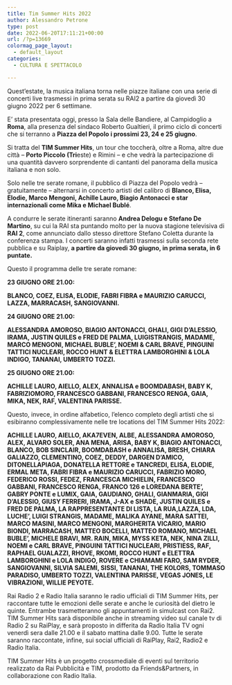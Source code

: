 ```yaml
---
title: Tim Summer Hits 2022
author: Alessandro Petrone
type: post
date: 2022-06-20T17:11:21+00:00
url: /?p=13669
colormag_page_layout:
  - default_layout
categories:
  - CULTURA E SPETTACOLO

---
```

Quest&#8217;estate, la musica italiana torna nelle piazze italiane con una serie di concerti live trasmessi in prima serata su RAI2 a partire da giovedì 30 giugno 2022 per 6 settimane.

E&#8217; stata presentata oggi, presso la Sala delle Bandiere, al Campidoglio a **Roma**, alla presenza del sindaco Roberto Gualtieri, il primo ciclo di concerti che si terranno a **Piazza del Popolo i prossimi 23, 24 e 25 giugno**. 

Si tratta del **TIM Summer Hits**, un tour che toccherà, oltre a Roma, altre due città &#8211; **Porto Piccolo (Tri**este) e Rimini &#8211; e che vedrà la partecipazione di una quantità davvero sorprendente di cantanti del panorama della musica italiana e non solo. 

Solo nelle tre serate romane, il pubblico di Piazza del Popolo vedrà &#8211; gratuitamente &#8211; alternarsi in concerto artisti del calibro di **Blanco, Elisa, Elodie, Marco Mengoni, Achille Lauro, Biagio Antonacci e star internazionali come Mika e Michael Bublé**. 

A condurre le serate itineranti saranno **Andrea Delogu e Stefano De Martino**, su cui la RAI sta puntando molto per la nuova stagione televisiva di **RAI 2**, come annunciato dallo stesso direttore Stefano Coletta durante la conferenza stampa. I concerti saranno infatti trasmessi sulla seconda rete pubblica e su Raiplay, **a partire da giovedì 30 giugno, in prima serata, in 6 puntate.** 

Questo il programma delle tre serate romane: 

**23 GIUGNO ORE 21.00:**

**BLANCO, COEZ, ELISA, ELODIE, FABRI FIBRA e MAURIZIO CARUCCI, LAZZA, MARRACASH, SANGIOVANNI.**

**24 GIUGNO ORE 21.00:**

**ALESSANDRA AMOROSO, BIAGIO ANTONACCI, GHALI, GIGI D&#8217;ALESSIO, IRAMA, JUSTIN QUILES e FRED DE PALMA, LUIGISTRANGIS, MADAME, MARCO MENGONI, MICHAEL BUBLE&#8217;, NOEMI & CARL BRAVE, PINGUINI TATTICI NUCLEARI, ROCCO HUNT & ELETTRA LAMBORGHINI & LOLA INDIGO, TANANAI, UMBERTO TOZZI.**

**25 GIUGNO ORE 21.00:**

**ACHILLE LAURO, AIELLO, ALEX, ANNALISA e BOOMDABASH, BABY K, FABRIZIOMORO, FRANCESCO GABBANI, FRANCESCO RENGA, GAIA, MIKA, NEK, RAF, VALENTINA PARISSE.**

Questo, invece, in ordine alfabetico, l&#8217;elenco completo degli artisti che si esibiranno complessivamente nelle tre locations del TIM Summer Hits 2022: 

**ACHILLE LAURO, AIELLO, AKA7EVEN, ALBE, ALESSANDRA AMOROSO, ALEX, ALVARO SOLER, ANA MENA, ARISA, BABY K, BIAGIO ANTONACCI, BLANCO, BOB SINCLAIR, BOOMDABASH e ANNALISA, BRESH, CHIARA GALIAZZO, CLEMENTINO, COEZ, DEDDY, DARGEN D&#8217;AMICO, DITONELLAPIAGA, DONATELLA RETTORE e TANCREDI, ELISA, ELODIE, ERMAL META, FABRI FIBRA e MAURIZIO CARUCCI, FABRIZIO MORO, FEDERICO ROSSI, FEDEZ, FRANCESCA MICHIELIN, FRANCESCO GABBANI, FRANCESCO RENGA, FRANCO 126 e LOREDANA BERTE&#8217;, GABRY PONTE e LUMIX, GAIA, GAUDIANO, GHALI, GIANMARIA, GIGI D&#8217;ALESSIO, GIUSY FERRERI, IRAMA, J-AX e SHADE, JUSTIN QUILES e FRED DE PALMA, LA RAPPRESENTANTE DI LISTA, LA RUA,LAZZA, LDA, LUCHE&#8217;, LUIGI STRANGIS, MADAME, MALIKA AYANE, MARA SATTEI, MARCO MASINI, MARCO MENGONI, MARGHERITA VICARIO, MARIO BIONDI, MARRACASH, MATTEO BOCELLI, MATTEO ROMANO, MICHAEL BUBLE&#8217;, MICHELE BRAVI, MR. RAIN, MIKA, MYSS KETA, NEK, NINA ZILLI, NOEMI e CARL BRAVE, PINGUINI TATTICI NUCLEARI, PRISTIESS, RAF, RAPHAEL GUALAZZI, RHOVE, RKOMI, ROCCO HUNT e ELETTRA LAMBORGHINI e LOLA INDIGO, ROVERE e CHIAMAMI FARO, SAM RYDER, SANGIOVANNI, SILVIA SALEMI, SISSI, TANANAI, THE KOLORS, TOMMASO PARADISO, UMBERTO TOZZI, VALENTINA PARISSE, VEGAS JONES, LE VIBRAZIONI, WILLIE PEYOTE.**

Rai Radio 2 e Radio Italia saranno le radio ufficiali di TIM Summer Hits, per raccontare tutte le emozioni delle serate e anche le curiosità del dietro le quinte. Entrambe trasmetteranno gli appuntamenti in simulcast con Rai2. TIM Summer Hits sarà disponibile anche in streaming video sul canale tv di Radio 2 su RaiPlay, e sarà proposto in differita da Radio Italia TV ogni venerdì sera dalle 21.00 e il sabato mattina dalle 9.00. Tutte le serate saranno raccontate, infine, sui social ufficiali di RaiPlay, Rai2, Radio2 e Radio Italia.

TIM Summer Hits è un progetto crossmediale di eventi sul territorio realizzato da Rai Pubblicità e TIM, prodotto da Friends&Partners, in collaborazione con Radio Italia.